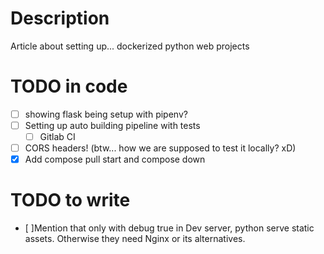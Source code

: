 # Description

Article about setting up... dockerized python web projects

# TODO in code

- [ ] showing flask being setup with pipenv?
- [ ] Setting up auto building pipeline with tests
    - [ ] Gitlab CI
- [ ] CORS headers! (btw... how we are supposed to test it locally? xD)
- [x] Add compose pull start and compose down

# TODO to write
- [ ]Mention that only with debug true in Dev server, python serve static assets. Otherwise they need Nginx or its alternatives.
